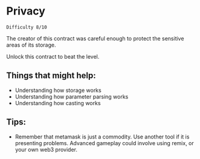 # Privacy
`Difficulty 8/10`

The creator of this contract was careful enough to protect the sensitive areas of its storage.

Unlock this contract to beat the level.

## Things that might help:

* Understanding how storage works
* Understanding how parameter parsing works
* Understanding how casting works

## Tips:

* Remember that metamask is just a commodity. Use another tool if it is presenting problems. Advanced gameplay could involve using remix, or your own web3 provider.
